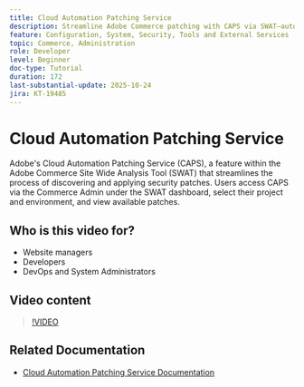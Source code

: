 ```yaml
---
title: Cloud Automation Patching Service
description: Streamline Adobe Commerce patching with CAPS via SWAT—automated updates for secure, hassle-free site maintenance
feature: Configuration, System, Security, Tools and External Services
topic: Commerce, Administration
role: Developer
level: Beginner
doc-type: Tutorial
duration: 172
last-substantial-update: 2025-10-24
jira: KT-19485
---
```


# Cloud Automation Patching Service

Adobe's Cloud Automation Patching Service (CAPS), a feature within the Adobe Commerce Site Wide Analysis Tool (SWAT) that streamlines the process of discovering and applying security patches. Users access CAPS via the Commerce Admin under the SWAT dashboard, select their project and environment, and view available patches. 

## Who is this video for?

* Website managers
* Developers
* DevOps and System Administrators

## Video content

>[!VIDEO](https://video.tv.adobe.com/v/3476247/?learn=on&enablevpops)

## Related Documentation

* [Cloud Automation Patching Service Documentation](https://experienceleague.adobe.com/en/docs/commerce-operations/tools/caps-tool/intro)
